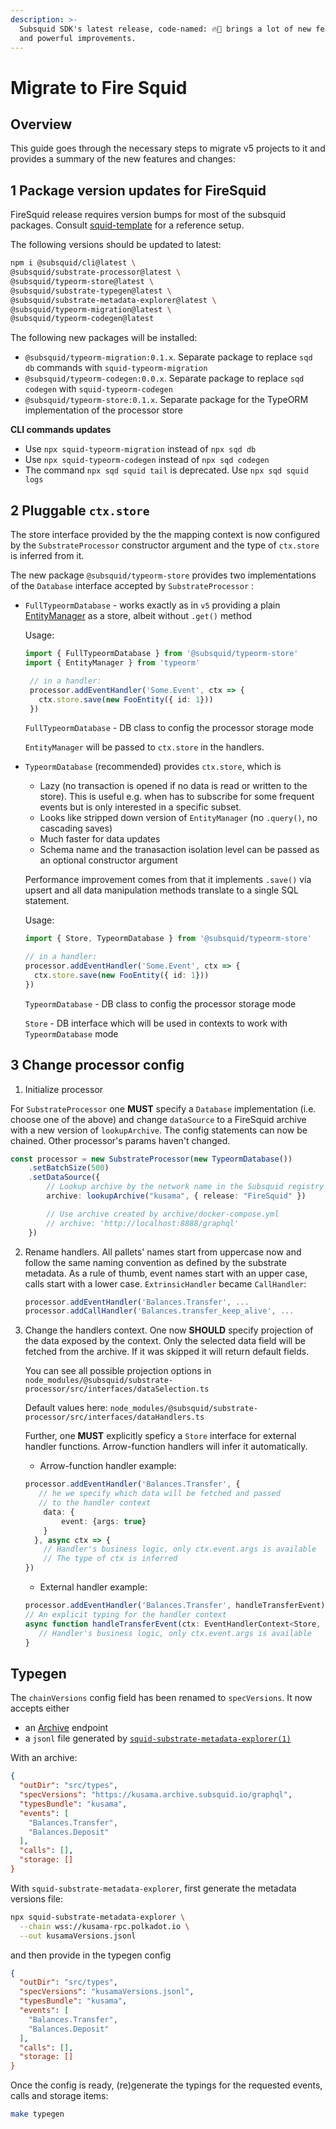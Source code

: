 ```yaml
---
description: >-
  Subsquid SDK's latest release, code-named: 🔥🦑 brings a lot of new features
  and powerful improvements.
---
```


# Migrate to Fire Squid

## Overview

This guide goes through the necessary steps to migrate v5 projects to it and provides a summary of the new features and changes:

## 1 Package version updates for FireSquid

FireSquid release requires version bumps for most of the subsquid packages. Consult [squid-template](https://github.com/subsquid/squid-template/blob/main/package.json) for a reference setup. 
 

The following versions should be updated to latest:

```bash
npm i @subsquid/cli@latest \
@subsquid/substrate-processor@latest \
@subsquid/typeorm-store@latest \
@subsquid/substrate-typegen@latest \
@subsquid/substrate-metadata-explorer@latest \
@subsquid/typeorm-migration@latest \
@subsquid/typeorm-codegen@latest 
```

The following new packages will be installed:
- `@subsquid/typeorm-migration:0.1.x`. Separate package to replace `sqd db` commands with `squid-typeorm-migration`
- `@subsquid/typeorm-codegen:0.0.x`. Separate package to replace `sqd codegen`  with `squid-typeorm-codegen`
- `@subsquid/typeorm-store:0.1.x`. Separate package for the TypeORM implementation of the processor store

**CLI commands updates**

- Use `npx squid-typeorm-migration` instead of `npx sqd db`
- Use `npx squid-typeorm-codegen` instead of `npx sqd codegen`
-  The command `npx sqd squid tail` is deprecated. Use `npx sqd squid logs`

## 2 Pluggable `ctx.store`  

The store interface provided by the the mapping context is now configured by the `SubstrateProcessor` constructor argument and the type of `ctx.store` is inferred from it.

The new package `@subsquid/typeorm-store` provides two implementations of the `Database` interface accepted by `SubstrateProcessor` :
 
- `FullTypeormDatabase`  - works exactly as in `v5` providing a plain [EntityManager](https://orkhan.gitbook.io/typeorm/docs/entity-manager-api) as a store, albeit without `.get()` method
 
   Usage:
   ```ts
   import { FullTypeormDatabase } from '@subsquid/typeorm-store'
   import { EntityManager } from 'typeorm'
   
    // in a handler:
    processor.addEventHandler('Some.Event', ctx => {  
      ctx.store.save(new FooEntity({ id: 1}))
    })

   ```
   `FullTypeormDatabase` - DB class to config the processor storage mode
 
   `EntityManager` will be passed to `ctx.store` in the handlers. 
 
- `TypeormDatabase` (recommended) provides `ctx.store`, which is
   + Lazy (no transaction is opened if no data is read or written to the store). This is useful e.g. when has to subscribe for some frequent events but is only interested in a specific subset.
   + Looks like stripped down version of `EntityManager` (no `.query()`, no cascading saves)
   + Much faster for data updates
   + Schema name and the tranasaction isolation level can be passed as an optional constructor argument
  
   Performance improvement comes from that it implements `.save()` via upsert and
   all data manipulation methods translate to a single SQL statement.
 
   Usage:
 
    ```ts
   import { Store, TypeormDatabase } from '@subsquid/typeorm-store'

    // in a handler:
    processor.addEventHandler('Some.Event', ctx => {  
      ctx.store.save(new FooEntity({ id: 1}))
    })
   ```
 
   `TypeormDatabase` - DB class to config the processor storage mode
 
   `Store` - DB interface which will be used in contexts to work with `TypeormDatabase` mode
 
## 3 Change processor config
 
1. Initialize processor

For `SubstrateProcessor`  one __MUST__ specify a `Database` implementation (i.e. choose one of the above) and change `dataSource` to a FireSquid archive with a new version of `lookupArchive`. The config statements can now be chained. Other processor's params haven't changed.

``` ts
const processor = new SubstrateProcessor(new TypeormDatabase())
    .setBatchSize(500)
    .setDataSource({
        // Lookup archive by the network name in the Subsquid registry
        archive: lookupArchive("kusama", { release: "FireSquid" })

        // Use archive created by archive/docker-compose.yml
        // archive: 'http://localhost:8888/graphql'
    })

```
2. Rename handlers. All pallets' names start from uppercase now and follow the same naming convention as defined by the substrate metadata. As a rule of thumb, event names start with an upper case, calls start with a lower case. `ExtrinsicHandler` became `CallHandler`:
   ```ts
   processor.addEventHandler('Balances.Transfer', ... 
   processor.addCallHandler('Balances.transfer_keep_alive', ...
   ```
  
3. Change the handlers context. One now __SHOULD__ specify projection of the data exposed by the context. Only the selected data field will be fetched from the archive. If it was skipped it will return default fields.
  
   You can see all possible projection options in `node_modules/@subsquid/substrate-processor/src/interfaces/dataSelection.ts`
  
   Default values here:
   `node_modules/@subsquid/substrate-processor/src/interfaces/dataHandlers.ts`

 
   Further, one __MUST__ explicitly speficy a `Store` interface for external handler functions. Arrow-function handlers will infer it automatically.

   - Arrow-function handler example:
 
   ```ts
   processor.addEventHandler('Balances.Transfer', {
      // he we specify which data will be fetched and passed
      // to the handler context
       data: {
           event: {args: true}
       }
     }, async ctx => {
       // Handler's business logic, only ctx.event.args is available
       // The type of ctx is inferred
   })
   ```
   - External handler example:
 
    ```ts
   processor.addEventHandler('Balances.Transfer', handleTransferEvent)
   // An explicit typing for the handler context
   async function handleTransferEvent(ctx: EventHandlerContext<Store, {event: {args: true}}>){
       // Handler's business logic, only ctx.event.args is available
   }
 
## Typegen

The `chainVersions` config field has been renamed to `specVersions`. It now accepts either 
 - an [Archive](/archives/) endpoint
 - a `jsonl` file generated by [`squid-substrate-metadata-explorer(1)`](https://github.com/subsquid/squid/tree/master/substrate-metadata-explorer)


With an archive:

```json title="typegen.json"
{
  "outDir": "src/types",
  "specVersions": "https://kusama.archive.subsquid.io/graphql",
  "typesBundle": "kusama",
  "events": [
    "Balances.Transfer",
    "Balances.Deposit"
  ],
  "calls": [],
  "storage: []
}
```

With `squid-substrate-metadata-explorer`, first generate the metadata versions file:

```bash
npx squid-substrate-metadata-explorer \
  --chain wss://kusama-rpc.polkadot.io \
  --out kusamaVersions.jsonl
```

and then provide in the typegen config

```json title="typegen.json"
{
  "outDir": "src/types",
  "specVersions": "kusamaVersions.jsonl",
  "typesBundle": "kusama",
  "events": [
    "Balances.Transfer",
    "Balances.Deposit"
  ],
  "calls": [],
  "storage: []
}
```

Once the config is ready, (re)generate the typings for the requested events, calls and storage items:
```bash
make typegen
```
